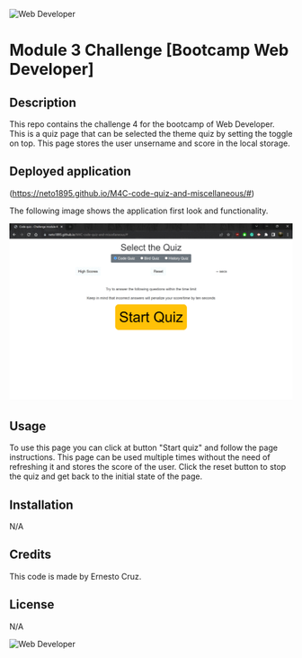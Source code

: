 ![Web Developer](https://img.shields.io/badge/bootcamp-Web%20Developer-red)
# Module 3 Challenge [Bootcamp Web Developer]

## Description

This repo contains the challenge 4 for the bootcamp of Web Developer.
This is a quiz page that can be selected the theme quiz by setting the toggle on top. This page stores the user unsername and score in the local storage. 


## Deployed application 

(https://neto1895.github.io/M4C-code-quiz-and-miscellaneous/#)

The following image shows the application first look and functionality.

![Quiz page demo](./Assets/images/deployedpage.gif)



## Usage

To use this page you can click at button "Start quiz" and follow the page instructions. 
This page can be used multiple times without the need of refreshing it and stores the score of the user.
Click the reset button to stop the quiz and get back to the initial state of the page. 


## Installation

N/A

## Credits

This code is made by Ernesto Cruz.

## License

N/A

![Web Developer](https://img.shields.io/badge/bootcamp-Web%20Developer-red)
